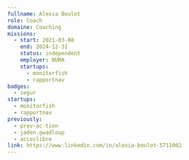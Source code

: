 ```yaml
---
fullname: Alexia Boulot
role: Coach
domaine: Coaching
missions:
  - start: 2021-03-08
    end: 2024-12-31
    status: independent
    employer: NUMA
    startups:
      - monitorfish
      - rapportnav
badges:
  - segur
startups:
  - monitorfish
  - rapportnav
previously:
  - prev-ac-tion
  - jaden.gwadloup
  - acceslibre
link: https://www.linkedin.com/in/alexia-boulot-5711002
---
```

